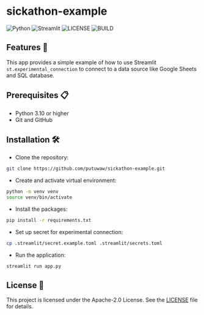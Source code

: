 # sickathon-example

![Python](https://img.shields.io/badge/Python-FFD43B?style=for-the-badge&logo=python&logoColor=blue)
![Streamlit](https://img.shields.io/badge/Streamlit-FF4B4B?style=for-the-badge&logo=Streamlit&logoColor=white)
![LICENSE](https://img.shields.io/github/license/putuwaw/sickathon-example?style=for-the-badge)
![BUILD](https://img.shields.io/github/actions/workflow/status/putuwaw/sickathon-example/streamlit.yml?style=for-the-badge)

## Features 🚀

This app provides a simple example of how to use Streamlit `st.experimental_connection` to connect to a data source like Google Sheets and SQL database.

## Prerequisites 📋

- Python 3.10 or higher
- Git and GitHub

## Installation 🛠

- Clone the repository:

```bash
git clone https://github.com/putuwaw/sickathon-example.git
```

- Create and activate virtual environment:

```bash
python -m venv venv
source venv/bin/activate
```

- Install the packages:

```bash
pip install -r requirements.txt
```

- Set up secret for experimental connection:

```bash
cp .streamlit/secret.example.toml .streamlit/secrets.toml
```

- Run the application:

```bash
streamlit run app.py
```

## License 📝

This project is licensed under the Apache-2.0 License. See the [LICENSE](LICENSE) file for details.
